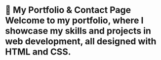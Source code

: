 # 🎨 My Portfolio & Contact Page Welcome to my portfolio, where I showcase my skills and projects in web development, all designed with HTML and CSS.
